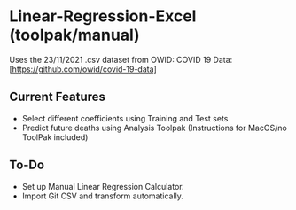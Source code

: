 # Linear-Regression-Excel (toolpak/manual)

Uses the 23/11/2021 .csv dataset from OWID: COVID 19 Data:
[https://github.com/owid/covid-19-data]

## Current Features
- Select different coefficients using Training and Test sets
- Predict future deaths using Analysis Toolpak (Instructions for MacOS/no ToolPak included)

## To-Do
- Set up Manual Linear Regression Calculator.
- Import Git CSV and transform automatically.
